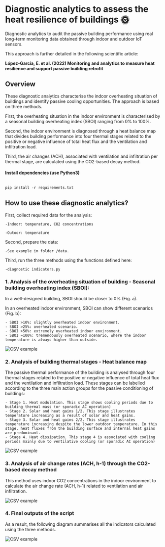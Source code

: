 # Diagnostic analytics to assess the heat resilience of buildings 🌞

Diagnostic analytics to audit the passive building performance using real long-term monitoring data obtained through indoor and outdoor IoT sensors.

This approach is further detailed in the following scientific article: 

  **López-García, E. et al. (2022) Monitoring and analytics to measure heat resilience and support passive building retrofit**

## Overview

These diagnostic analytics characterise the indoor overheating situation of buildings and identify passive cooling opportunities. The approach is based on three methods. 

First, the overheating situation in the indoor environment is characterised by a seasonal building overheating index (SBOI) ranging from 0% to 100%. 

Second, the indoor environment is diagnosed through a heat balance map that divides building performance into four thermal stages related to the positive or negative influence of total heat flux and the ventilation and infiltration load. 

Third, the air changes (ACH), associated with ventilation and infiltration per thermal stage, are calculated using the CO2-based decay method. 







#### Install dependencies (use Python3)

```python

pip install -r requirements.txt

```

## How to use these **diagnostic analytics**?

First, collect required data for the analysis: 

	-Indoor: temperature, CO2 concentrations

	-Outoor: temperature

Second, prepare the data: 

	-See example in folder /data. 

Third, run the three methods using the functions defined here: 

	-diagnostic indicators.py


### 1. Analysis of the overheating situation of building - Seasonal building overheating index (SBOI): 

In a well-designed building, SBOI should be closer to 0% (Fig. a).

In an overheated indoor environment, SBOI can show different scenarios (Fig. b): 

	- SBOI >10%: slightly overheated indoor environment.
	- SBOI >25%: overheated scenario.
	- SBOI >50%: extremely overheated indoor environment. 
	- SBOI ≈100%: tremendously overheated scenario, where the indoor temperature is always higher than outside. 

  
![CSV example](https://github.com/lizanafj/Indicators-to-assess-the-heat-resilience-of-buildings/blob/master/resources/1_SBOI.jpg )


### 2. Analysis of building thermal stages - Heat balance map

The passive thermal performance of the building is analysed through four thermal stages related to the positive or negative influence of total heat flux and the ventilation and infiltration load.
These stages can be labelled according to the three main action groups for the passive conditioning of buildings:

	- Stage 1. Heat modulation. This stage shows cooling periods due to building thermal mass (or sporadic AC operation)
	- Stage 2. Solar and heat gains 1/2. This stage illustrates temperature increasing as a result of solar and heat gains.
	- Stage 3. Solar and heat gains 2/2. This stage illustrates temperature increasing despite the lower outdoor temperature. In this stage, heat fluxes from the building surface and internal heat gains are predominant. 
	- Stage 4. Heat dissipation. This stage 4 is associated with cooling periods mainly due to ventilative cooling (or sporadic AC operation)


![CSV example](https://github.com/lizanafj/Indicators-to-assess-the-heat-resilience-of-buildings/blob/master/resources/2_Thermalbuildingstages.jpg )


### 3. Analysis of air change rates (ACH, h-1) through the CO2-based decay method

This method uses indoor CO2 concentrations in the indoor environment to calculate the air change rate (ACH, h-1) related to ventilation and air infiltration.

![CSV example](https://github.com/lizanafj/Indicators-to-assess-the-heat-resilience-of-buildings/blob/master/resources/3_ACHmethod.png )


### 4. Final outputs of the script 

As a result, the following diagram summarises all the indicators calculated using the three methods. 

![CSV example](https://github.com/lizanafj/Indicators-to-assess-the-heat-resilience-of-buildings/blob/master/resources/4_scriptresults.png )





